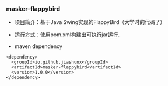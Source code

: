 
###  masker-flappybird

- 项目简介：基于Java Swing实现的FlappyBird（大学时的代码了）

- 运行方式：使用pom.xml构建出可执行jar运行.

- maven dependency

```text
<dependency>
  <groupId>io.github.jiashunx</groupId>
  <artifactId>masker-flappybird</artifactId>
  <version>1.0.0</version>
</dependency>
```
